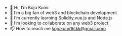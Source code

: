- 👋 Hi, I’m Kojo Kumi
- 👀 I’m a big fan of web3 and blockchain development
- 🌱 I’m currently learning Solidity,vue.js and Node.js
- 💞️ I’m looking to collaborate on any web3 project 
- 📫 How to reach me kojokumi16.kk@gmail.com

<!---
kojoawesome/kojoawesome is a ✨ special ✨ repository because its `README.md` (this file) appears on your GitHub profile.
You can click the Preview link to take a look at your changes.
--->
